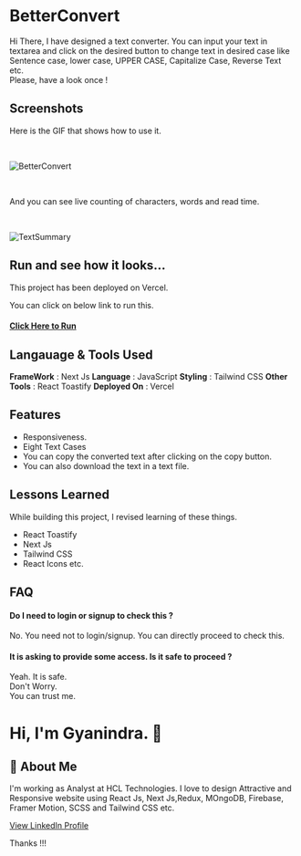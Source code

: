 
# BetterConvert

Hi There, I have designed a text converter. You can input your text in textarea and click on the desired button to change text in desired case like Sentence case, lower case, UPPER CASE, Capitalize Case, Reverse Text etc.
<br>
Please, have a look once !




## Screenshots

Here is the GIF that shows how to use it.

<br>

![BetterConvert](https://user-images.githubusercontent.com/49138951/217518485-f40648a6-0600-40c1-a901-18a2027fff19.gif)

<br>

And you can see live counting of characters, words and read time.

<br>

![TextSummary](https://user-images.githubusercontent.com/49138951/217518715-921832e7-8c06-4dea-9b54-e7d15e19b9c9.gif)






## Run and see how it looks...

This project has been deployed on Vercel.

You can click on below link to run this.

<h4><a href="https://better-convert.vercel.app/">Click Here to Run</a></h4>


## Langauage & Tools Used

**FrameWork** : Next Js
**Language** : JavaScript
**Styling** : Tailwind CSS
**Other Tools** : React Toastify
**Deployed On** : Vercel





## Features

- Responsiveness.
- Eight Text Cases
- You can copy the converted text after clicking on the copy button.
- You can also download the text in a text file.



## Lessons Learned

While building this project, I revised learning of these things. 
- React Toastify
- Next Js
- Tailwind CSS
- React Icons etc.

## FAQ

#### Do I need to login or signup to check this ?

No. You need not to login/signup. You can directly proceed to check this.

#### It is asking to provide some access. Is it safe to proceed ?

Yeah. It is safe.
<br>
Don't Worry.<br>
You can trust me.



# Hi, I'm Gyanindra. 👋


## 🚀 About Me
I'm working as Analyst at HCL Technologies. I love to design Attractive and Responsive website using React Js, Next Js,Redux, MOngoDB, Firebase, Framer Motion, SCSS and Tailwind CSS etc.
<br>

<a href="https://www.linkedin.com/in/igyanendrayadav/">View LinkedIn Profile</a>
<br>

Thanks !!!

